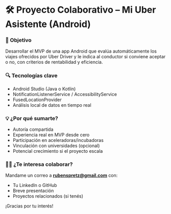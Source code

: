 # 🛠️ Proyecto Colaborativo – Mi Uber Asistente (Android)

### 🎯 Objetivo
Desarrollar el MVP de una app Android que evalúa automáticamente los viajes ofrecidos por Uber Driver y le indica al conductor si conviene aceptar o no, con criterios de rentabilidad y eficiencia.

### 🔍 Tecnologías clave
- Android Studio (Java o Kotlin)
- NotificationListenerService / AccessibilityService
- FusedLocationProvider
- Análisis local de datos en tiempo real

### 💡 ¿Por qué sumarte?
- Autoría compartida
- Experiencia real en MVP desde cero
- Participación en aceleradoras/incubadoras
- Vinculación con universidades (opcional)
- Potencial crecimiento si el proyecto escala

### 🙋‍♂️ ¿Te interesa colaborar?
Mandame un correo a **rubenspretz@gmail.com** con:
- Tu LinkedIn o GitHub
- Breve presentación
- Proyectos relacionados (si tenés)

¡Gracias por tu interés!
